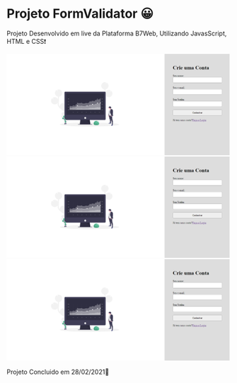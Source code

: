 <h1>Projeto FormValidator 😀</h1>

<p>Projeto Desenvolvido em live da Plataforma B7Web, Utilizando JavasScript, HTML e CSS❗</p>

<img src="./print/form1.png"><br/>
<img src="./print/form1.png"><br/>
<img src="./print/form1.png"><br/>


<p>Projeto Concluido em 28/02/2021🔅</p>